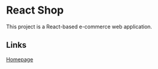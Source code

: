 # React Shop

This project is a React-based e-commerce web application.

## Links

[Homepage](https://evgeniyborysov.github.io/React_Shop/)
